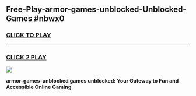 
## Free-Play-armor-games-unblocked-Unblocked-Games #nbwx0
<h3>
<a href="https://news.freeplayer.one?title=armor-games-unblocked&ref=8M">CLICK TO PLAY</a></h3>
<hr>

<h3>
<a href="https://news.freeplayer.one?title=armor-games-unblocked&ref=8M">CLICK 2 PLAY</a>
  
</h3>

<a href="https://news.freeplayer.one?title=armor-games-unblocked&ref=8M"><img src="https://clearcache.store/games.png"></a>


**armor-games-unblocked games unblocked: Your Gateway to Fun and Accessible Online Gaming**
